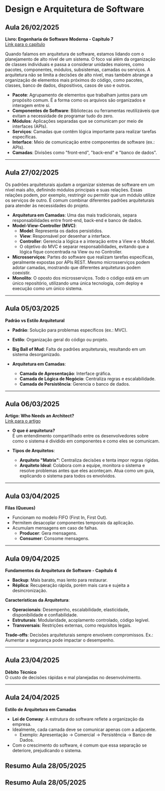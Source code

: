 # Design e Arquitetura de Software

## Aula 26/02/2025
**Livro: Engenharia de Software Moderna - Capítulo 7**  
[Link para o capítulo](https://engsoftmoderna.info/cap7.html)

Quando falamos em arquitetura de software, estamos lidando com o planejamento de alto nível de um sistema. O foco vai além da organização de classes individuais e passa a considerar unidades maiores, como pacotes, componentes, módulos, subsistemas, camadas ou serviços. A arquitetura não se limita a decisões de alto nível, mas também abrange a organização de elementos mais próximos do código, como pacotes, classes, banco de dados, dispositivos, casos de uso e outros.

- **Pacote**: Agrupamento de elementos que trabalham juntos para um propósito comum. É a forma como os arquivos são organizados e interagem entre si.
- **Componentes de Software**: Bibliotecas ou ferramentas reutilizáveis que evitam a necessidade de programar tudo do zero.
- **Módulos**: Aplicações separadas que se comunicam por meio de interfaces (APIs).
- **Serviços**: Camadas que contêm lógica importante para realizar tarefas específicas.
- **Interface**: Meio de comunicação entre componentes de software (ex.: APIs).
- **Camadas**: Divisões como "front-end", "back-end" e "banco de dados".

---

## Aula 27/02/2025
Os padrões arquiteturais ajudam a organizar sistemas de software em um nível mais alto, definindo módulos principais e suas relações. Essas relações podem, por exemplo, restringir ou permitir que um módulo utilize os serviços de outro. É comum combinar diferentes padrões arquiteturais para atender às necessidades do projeto.

- **Arquitetura em Camadas**: Uma das mais tradicionais, separa responsabilidades entre front-end, back-end e banco de dados.
- **Model-View-Controller (MVC)**:
  - **Model**: Representa os dados persistidos.
  - **View**: Responsável por desenhar a interface.
  - **Controller**: Gerencia a lógica e a interação entre a View e o Model.
  - O objetivo do MVC é separar responsabilidades, evitando que a lógica fique concentrada na View ou no Controller.
- **Microsserviços**: Partes do software que realizam tarefas específicas, geralmente expostas por APIs REST. Mesmo microsserviços podem adotar camadas, mostrando que diferentes arquiteturas podem coexistir.
- **Monolito**: O oposto dos microsserviços. Todo o código está em um único repositório, utilizando uma única tecnologia, com deploy e execução como um único sistema.

---

## Aula 05/03/2025
**Padrão vs Estilo Arquitetural**  
- **Padrão**: Solução para problemas específicos (ex.: MVC).  
- **Estilo**: Organização geral do código ou projeto.

- **Big Ball of Mud**: Falta de padrões arquiteturais, resultando em um sistema desorganizado.
- **Arquitetura em Camadas**:
  - **Camada de Apresentação**: Interface gráfica.
  - **Camada de Lógica de Negócio**: Centraliza regras e escalabilidade.
  - **Camada de Persistência**: Gerencia o banco de dados.

---

## Aula 06/03/2025
**Artigo: Who Needs an Architect?**  
[Link para o artigo](https://martinfowler.com/ieeeSoftware/whoNeedsArchitect.pdf)

- **O que é arquitetura?**  
  É um entendimento compartilhado entre os desenvolvedores sobre como o sistema é dividido em componentes e como eles se comunicam.

- **Tipos de Arquitetos**:
  - **Arquiteto "Matrix"**: Centraliza decisões e tenta impor regras rígidas.
  - **Arquiteto Ideal**: Colabora com a equipe, monitora o sistema e resolve problemas antes que eles aconteçam. Atua como um guia, explicando o sistema para todos os envolvidos.

---

## Aula 03/04/2025
**Filas (Queues)**  
- Funcionam no modelo FIFO (First In, First Out).  
- Permitem desacoplar componentes temporais da aplicação.  
- Acumulam mensagens em caso de falhas.  
  - **Producer**: Gera mensagens.  
  - **Consumer**: Consome mensagens.

---

## Aula 09/04/2025
**Fundamentos da Arquitetura de Software - Capítulo 4**  

- **Backup**: Mais barato, mas lento para restaurar.  
- **Réplica**: Recuperação rápida, porém mais cara e sujeita a desincronização.

**Características da Arquitetura**:
- **Operacionais**: Desempenho, escalabilidade, elasticidade, disponibilidade e confiabilidade.  
- **Estruturais**: Modularidade, acoplamento controlado, código legível.  
- **Transversais**: Restrições externas, como requisitos legais.

**Trade-offs**: Decisões arquiteturais sempre envolvem compromissos. Ex.: Aumentar a segurança pode impactar o desempenho.

---

## Aula 23/04/2025
**Débito Técnico**  
O custo de decisões rápidas e mal planejadas no desenvolvimento.

---

## Aula 24/04/2025
**Estilo de Arquitetura em Camadas**  
- **Lei de Conway**: A estrutura do software reflete a organização da empresa.  
- Idealmente, cada camada deve se comunicar apenas com a adjacente.  
  - Exemplo: Apresentação → Comercial → Persistência → Banco de Dados.  
- Com o crescimento do software, é comum que essa separação se deteriore, prejudicando o sistema.


## Resumo Aula 28/05/2025



## Resumo Aula 28/05/2025


